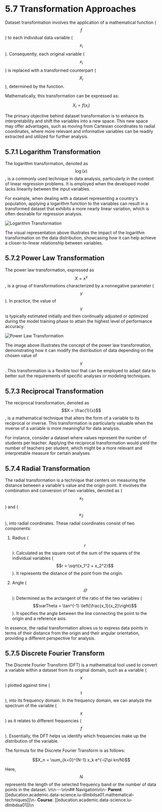 # 5.7 Transformation Approaches

Dataset transformation involves the application of a mathematical function ($$f$$) to each individual data variable ($$x_i$$). Consequently, each original variable ($$x_i$$) is replaced with a transformed counterpart ($$X_i$$), determined by the function.

Mathematically, this transformation can be expressed as:

$$X_i = f(x_i)$$

The primary objective behind dataset transformation is to enhance its interpretability and shift the variables into a new space. This new space may offer advantages, such as moving from Cartesian coordinates to radial coordinates, where more relevant and informative variables can be readily extracted and utilized for further analysis.

## 5.7.1 Logarithm Transformation

The logarithm transformation, denoted as $$\log(x)$$, is a commonly used technique in data analysis, particularly in the context of linear regression problems. It is employed when the developed model lacks linearity between the input variables. 

For example, when dealing with a dataset representing a country's population, applying a logarithm function to the variables can result in a transformed dataset that exhibits a more nearly linear variation, which is often desirable for regression analysis.

![Logarithm Transformation](assets/images/data-science/iu-dlmbdsa01/Logarithm-Transformation.png)

The visual representation above illustrates the impact of the logarithm transformation on the data distribution, showcasing how it can help achieve a closer-to-linear relationship between variables.

## 5.7.2 Power Law Transformation

The power law transformation, expressed as $$X = x^{\gamma}$$, is a group of transformations characterized by a nonnegative parameter ($$\gamma$$). In practice, the value of $$\gamma$$ is typically estimated initially and then continually adjusted or optimized during the model training phase to attain the highest level of performance accuracy.

![Power Law Transformation](assets/images/data-science/iu-dlmbdsa01/Power-Law-Transformation.png)

The image above illustrates the concept of the power law transformation, demonstrating how it can modify the distribution of data depending on the chosen value of $$\gamma$$. This transformation is a flexible tool that can be employed to adapt data to better suit the requirements of specific analyses or modeling techniques.

## 5.7.3 Reciprocal Transformation

The reciprocal transformation, denoted as $$X = \frac{1}{x}$$, is a mathematical technique that alters the form of a variable to its reciprocal or inverse. This transformation is particularly valuable when the inverse of a variable is more meaningful for data analysis. 

For instance, consider a dataset where values represent the number of students per teacher. Applying the reciprocal transformation would yield the number of teachers per student, which might be a more relevant and interpretable measure for certain analyses.

## 5.7.4 Radial Transformation

The radial transformation is a technique that centers on measuring the distance between a variable's value and the origin point. It involves the combination and conversion of two variables, denoted as ($$x_1$$) and ($$x_2$$), into radial coordinates. These radial coordinates consist of two components:

1. Radius ($$r$$): Calculated as the square root of the sum of the squares of the individual variables ($$r = \sqrt{x_1^2 + x_2^2}$$). It represents the distance of the point from the origin.

2. Angle ($$\varTheta$$): Determined as the arctangent of the ratio of the two variables ($$\varTheta = \tan^{-1} \left(\frac{x_1}{x_2}\right)$$). It specifies the angle between the line connecting the point to the origin and a reference axis.

In essence, the radial transformation allows us to express data points in terms of their distance from the origin and their angular orientation, providing a different perspective for analysis.

## 5.7.5 Discrete Fourier Transform

The Discrete Fourier Transform (DFT) is a mathematical tool used to convert a variable within a dataset from its original domain, such as a variable ($$x$$) plotted against time ($$t$$), into its frequency domain. In the frequency domain, we can analyze the spectrum of the variable ($$x$$) as it relates to different frequencies ($$f$$). Essentially, the DFT helps us identify which frequencies make up the distribution of the variable.

The formula for the Discrete Fourier Transform is as follows:

$$X_n = \sum_{k=0}^{N-1} x_k e^{-i2\pi kn/N}$$

Here, $$N$$ represents the length of the selected frequency band or the number of data points in the dataset.
\n\n---\n\n## Navigation\n\n- **Parent**: [[education.academic.data-science.iu-dlmbdsa01.mathematical-techniques]]\n- **Course**: [[education.academic.data-science.iu-dlmbdsa01]]\n